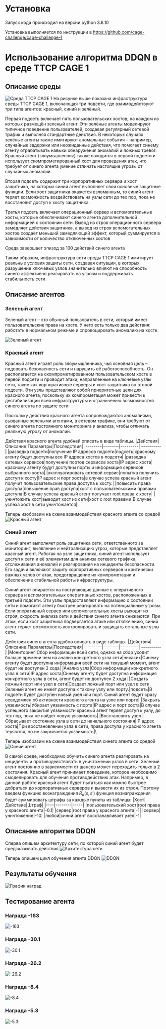 # Установка 
Запуск кода происходил на версии python 3.8.10 

Установка выполняется по инструкции в https://github.com/cage-challenge/cage-challenge-1
# Использование алгоритма DDQN в среде TTCP CAGE 1
## Описание среды
![Среда TTCP CAGE 1](imgs/figure1.png)
На рисунке выше показана инфраструктура среды TTCP CAGE 1, включающая три подсети, где взаимодействуют три типа агентов: красный, синий и зелёный.

Первая подсеть включает пять пользовательских хостов, на каждом из которых размещён зеленый агент. Эти зелёные агенты моделируют типичное поведение пользователей, создавая регулярный сетевой трафик и выполняя стандартные действия. В некоторых случаях зелёные агенты также имитируют аномальные события – например, случайные задержки или неожиданные действия, что помогает синему агенту отрабатывать навыки обнаружения аномалий и ложных тревог. Красный агент (злоумышленник) также находится в первой подсети и использует скомпрометированный хост для проведения атак, что требует от синего агента умение отличать настоящие угрозы от случайных аномалий.

Вторая подсеть содержит три корпоративных сервера и хост защитника, на которых синий агент выполняет свои основные защитные функции. Если хост защитника окажется взломанным, то синий агент теряет возможность воздействовать на узлы сети до тех пор, пока не восстановит доступ к хосту защитника.

Третья подсеть включает операционный сервер и вспомогательные хосты, которые обеспечивают синего агента дополнительной информацией о состоянии сети. Вывод из строя операционного сервера замедляет действия защитника, а вывод из строя вспомогательных хостов создаёт меньший замедляющий эффект, который суммируется в зависимости от количество отключенных хостов

Среда завершает эпизод за 100 действий синего агента

Таким образом, инфраструктура сети среды TTCP CAGE 1 имитирует реальные условия защиты сети, создавая ситуации, в которых разрушение ключевых узлов значительно влияют на способность синего эффективно реагировать на угрозы и поддерживать стабильность сети.
## Описание агентов

### Зеленый агент

Зеленый агент – это обычный пользователь в сети, который имеет пользовательские права на хосте. У него есть только два действия: работать в нормальном режиме и спровоцировать аномалию на хосте.

![Зеленый агент](imgs/Переходы%20состояний%20зеленого%20агента.png)

### Красный агент

Красный агент играет роль злоумышленника, чья основная цель – подорвать безопасность сети и нарушить её работоспособность. Он располагается на скомпрометированном пользовательском хосте в первой подсети и проводит атаки, направленные на ключевые узлы сети, такие как корпоративные серверы и хост защитника во второй подсети. Эти узлы представляют собой приоритетные цели для красного агента, поскольку их компрометация может привести к дестабилизации всей инфраструктуры и ограничению возможностей синего агента по защите сети

Поскольку действия красного агента сопровождаются аномалиями, вызванные зелеными агентами, в сетевом трафике, они требуют от синего агента постоянного мониторинга и анализа, чтобы отличать реальную угрозу от аномалий.
 
Действия красного агента удобней описать в виде таблицы.
 |Действия|Описание|Параметры|Последствия|
 |--------|--------|---------| ----------|
 |разведка подсети|получение IP адресов подсети|подсеть|красному агенту будут доступны все IP адреса хостов в подсети|
 |разведка сетевых сервисов|получение портов сервисов хоста|IP адрес хоста|красному агенту будут доступны порты и информация сервисов выбранного хоста|
 |эксплуатировать сетевой сервис|попытка получить доступ к хосту|IP адрес и порт хоста|в случае успеха красный агент получит пользовательские права доступа к хосту.|
 |повысить права доступа|повышение прав доступа|хост с пользовательскими правами доступа|В случае успеха красный агент получает root права к хосту|
 |уничтожить хост|выводит хост из сети|хост с root правами|В случае успеха хост в сети уничтожается|

 Теперь изобразим на схеме взаимодействия красного агента со средой
 ![Красный агент](imgs/Взаимодействие%20красного%20агента%20со%20средой.png)
 
 ### Синий агент
Синий агент выполняет роль защитника сети, ответственного за мониторинг, выявление и нейтрализацию угроз, которые представляет красный агент. Работая на узле защитника, синий агент использует доступ к сети и её элементам для анализа сетевого трафика, отслеживания аномалий и реагирования на инциденты безопасности. Его задачи включают защиту корпоративных серверов и критически важных узлов от атак, предотвращение их компрометации и обеспечение стабильной работы инфраструктуры.

Синий агент опирается на поступающие данные с оперативного сервера и вспомогательных оперативных хостов, расположенных в третьей подсети. Эти узлы предоставляют информацию о состоянии сети и помогают агенту быстрее реагировать на потенциальные угрозы. Если оперативный сервер или вспомогательные хосты выходят из строя, скорость анализа сети и действия синего агента снижаются. При этом, если хост защитника подвергается атаке или отключению, синий агент теряет возможность контролировать и защищать остальные узлы сети.

Действия синего агента удобно описать в виде таблицы.
|Действия|Описание|Параметры|Последствия|
|--------|--------|---------| ----------|
|Мониторинг|Сбор информации всей сети, однако на сбор уходит больше времени чем на анализ конкретного узла сети|никаких|Синему агенту будет доступна информация всей сети на текущий момент, агент будет не доступен 3 хода|
|Анализ узла|Сбор информации конкретного узла в сети|IP адрес хоста|Синему агенту будет доступна информация конкретного узла в сети, агент будет не доступен 2 хода|
|Создать ложный порт или узел в сети|Создает ложный порт или узел в сети. Зеленый агент не имеет доступа к такому узлу или порту.|подсеть|В подсети будет доступен новый узел или порт.
Синий агент будет сразу осведомлен об активности красного агента на узле или порте|
|Закрыть уязвимость|Убирает уязвимость с порта|IP адрес и порт хоста|В случае успешного закрытия уязвимости красный агент теряет доступ к узлу, до тех пор, пока не найдет новую уязвимость|
|Восстановить узел |Сбрасывает состояние узла в сети до начального состояния|IP адрес хоста|При восстановлении узла в сети, права доступа у красного агента теряются, но не закрывается уязвимость|\

Теперь изобразим на схеме взаимодействия синего агента со средой
![Синий агент](imgs/Взаимодействие%20синего%20агента%20со%20средой.png)

В самой среде, необходимо обучить синего агента реагировать на инциденты и противодействовать в уничтожении узлов в сети. Зеленый агент постоянно в зависимости от шансов может переходить только в 2 состояния. Красный агент принимает поведение, которое необходимо смоделировать для обучения противодействию атак. Например, в данной работе красный агент будет пытаться как можно быстрее добраться до корпоративных серверов и вывести их из строя. Поэтому введем функцию вознаграждения $R_a(s,s')$
функция вознаграждения будет суммировать штрафы за каждые пункты из таблицы:
|Хост|Действие|Штраф|
|----|--------|-----|
|пользовательский хост|root права у красного агента|-0.1|
|сервер|root права у красного агента|-1|
|сервер|уничтожение|-10|
|любой|синий агент восстанавливает узел|-1|

## Описание алгоритма DDQN
Сперва опишем архитектуру сети, по которой синий агент будет предсказывать действия
![Архитектура сети](imgs/Архитектура%20сети%20алгоритма%20DDQN.png)

Теперь опишем цикл обучения агента DDQN
![DDQN](imgs/Схема%20обучения%20агента%20DDQN.png)

## Результаты обучения
![График наград](imgs/График%20зависимости%20награды%20от%20количества%20сыгранных%20эпизодов%20DDQN.png)

## Тестирование агента

### Награда -163

![-163](imgs/-163.gif)

### Награда -30.1
![-30.1](imgs/-30.1.gif)

### Награда -26.2
![-26.2](imgs/-26.2.gif)

### Награда -8.4
![-8.4](imgs/-8.4.gif)

### Награда -5.3
![-5.3](imgs/-5.3.gif)







